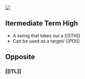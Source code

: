 ![](https://i.imgur.com/UKEAomv.png)

## Itermediate Term High
- A swing that takes out a [[STH]]
- Can be used as a target/ [[POI]]


## Opposite
### [[ITL]]
